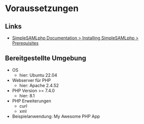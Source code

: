 # Voraussetzungen

## Links
* [SimpleSAMLphp Documentation > Installing SimpleSAMLphp > Prerequisites](https://simplesamlphp.org/docs/stable/simplesamlphp-install#prerequisites)

## Bereitgestellte Umgebung
* OS
  * hier: Ubuntu 22.04
* Webserver für PHP
  * hier: Apache 2.4.52
* PHP Version >= 7.4.0
  * hier: 8.1
* PHP Erweiterungen
  * curl
  * xml
* Beispielanwendung: My Awesome PHP App
